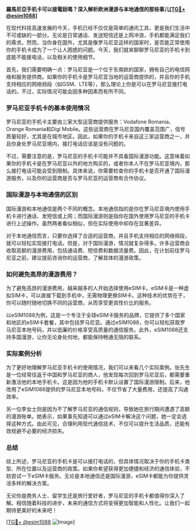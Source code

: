 **羅馬尼亞手机卡可以接電話嗎？深入解析欧洲漫游与本地通信的那些事儿[[TG💪+ @esim1088](https://t.me/s/esim1088)]**

在现代科技高速发展的今天，手机已经不仅仅是简单的通讯工具，更是我们生活中不可或缺的一部分。无论是日常通话、发送短信还是上网冲浪，手机都能满足我们的需求。然而，当你身在国外，尤其是像罗马尼亚这样的国家时，是否能正常使用你的手机卡成为了一个让人困惑的问题。今天，我们就来聊聊罗马尼亚的手机卡到底能不能接电话，以及相关的使用细节。

首先，我们需要明确一点：罗马尼亚是一个位于东南欧的国家，拥有自己的电信网络和服务提供商。如果你的手机卡是罗马尼亚当地的运营商提供的，并且你的手机支持相应的网络频段（如GSM、LTE等），那么理论上你是可以在罗马尼亚接打电话的。不过，实际情况可能会因多种因素而有所不同。

### 罗马尼亚手机卡的基本使用情况

罗马尼亚的手机卡主要由三家大型运营商提供服务：Vodafone Romania、Orange Romania和Digi Mobile。这些运营商在罗马尼亚国内覆盖范围广，信号质量较好，尤其是在城市地区。因此，如果你的手机卡来自这三家运营商之一，并且你身处罗马尼亚境内，接打电话应该是没有问题的。

不过，需要注意的是，罗马尼亚的手机卡可能并不具备国际漫游功能。这意味着如果你的手机卡是在罗马尼亚以外的地方购买的，或者你本人不在罗马尼亚境内，那么接打电话可能会受到限制。具体来说，你需要检查你的手机卡是否开通了国际漫游服务，以及你的运营商是否与罗马尼亚的运营商有合作协议。

### 国际漫游与本地通信的区别

国际漫游和本地通信是两个不同的概念。本地通信指的是你在罗马尼亚境内使用手机卡进行通话、发短信或上网；而国际漫游则是指你在国外使用罗马尼亚的手机卡进行上述操作。虽然两者看似相似，但在实际使用中却存在显著差异。

对于本地通信而言，只要你选择了合适的运营商，并且手机支持相应的网络频段，就可以轻松实现接打电话。但是，对于国际漫游，情况就复杂得多。许多运营商会收取高额的漫游费用，包括通话费、短信费和数据流量费。因此，在计划前往罗马尼亚之前，建议提前咨询你的运营商，了解具体的漫游政策。

### 如何避免高昂的漫游费用？

为了避免高昂的漫游费用，越来越多的人开始选择使用eSIM卡。eSIM卡是一种虚拟SIM卡，可以直接下载到手机中，无需物理更换SIM卡。这种技术的优势在于，你可以随时随地切换不同的运营商，从而享受更具性价比的服务。

以eSIM1088为例，这是一个专注于全球eSIM卡服务的品牌，它提供了多个国家和地区的eSIM卡套餐，其中包括罗马尼亚。通过eSIM1088，你可以轻松获取罗马尼亚本地号码，并以低廉的价格享受高质量的通信服务。此外，eSIM1088还支持多国漫游，让你无论身处何地，都能保持畅通无阻的联系。

### 实际案例分析

为了更好地理解罗马尼亚手机卡的使用情况，我们可以来看几个实际案例。张先生是一位经常往返于中国和罗马尼亚的商人，他发现每次回到罗马尼亚后，都需要重新激活他的本地手机卡。这是因为他的手机卡默认设置了国际漫游限制。后来，他改用了eSIM1088提供的罗马尼亚本地号码，不仅节省了大量费用，还提高了沟通效率。

另一位李女士则是因为不了解罗马尼亚的通信规则，导致她在旅行期间遭遇了高额的漫游账单。她表示，如果事先知道可以通过eSIM卡解决这个问题，她一定会选择这种方式。由此可见，合理利用现代通信技术，不仅可以提升生活品质，还能有效规避不必要的经济损失。

### 总结

综上所述，罗马尼亚的手机卡是可以接打电话的，但具体情况取决于你的手机卡类型、所在位置以及运营商的政策。如果你希望获得更加便捷和经济的通信体验，不妨尝试一下eSIM卡服务。无论是本地通信还是国际漫游，eSIM卡都能为你提供灵活多样的解决方案。

无论你是商务人士、留学生还是旅行爱好者，罗马尼亚的手机卡都值得你深入了解。相信随着科技的进步，未来的通信方式将变得更加智能和人性化。让我们一起期待更美好的未来吧！

[[TG💪+ @esim1088](https://t.me/s/esim1088) ![Image](https://i.postimg.cc/4NQfJmqS/Snipaste-2025-05-13-00-14-12.png)]